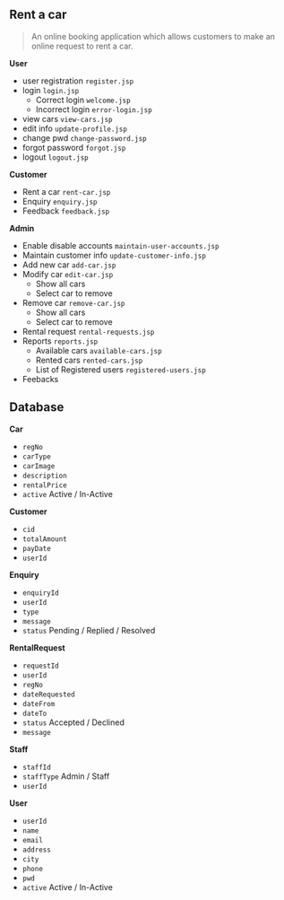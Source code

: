 Rent a car
----------

> An online booking application which allows customers to make an online request to rent a car. 

**User**
 - user registration `register.jsp` 
 - login `login.jsp` 
	- Correct login `welcome.jsp` 
	- Incorrect login `error-login.jsp` 
 - view cars `view-cars.jsp` 
 - edit info `update-profile.jsp` 
 - change pwd `change-password.jsp` 
 - forgot password `forgot.jsp` 
 - logout `logout.jsp`

**Customer**
- Rent a car `rent-car.jsp`
- Enquiry `enquiry.jsp`
- Feedback `feedback.jsp`

**Admin**
- Enable disable accounts `maintain-user-accounts.jsp`
- Maintain customer info `update-customer-info.jsp`
- Add new car `add-car.jsp`
- Modify car `edit-car.jsp`
	- Show all cars
	- Select car to remove
- Remove car `remove-car.jsp`
	- Show all cars
	- Select car to remove
- Rental request `rental-requests.jsp`
- Reports `reports.jsp`
	- Available cars `available-cars.jsp`
	- Rented cars `rented-cars.jsp`
	- List of Registered users `registered-users.jsp`
- Feebacks


Database
----------

**Car**
- `regNo`
- `carType`
- `carImage`
- `description`
- `rentalPrice`
- `active` Active / In-Active

**Customer**
- `cid`
- `totalAmount`
- `payDate`
- `userId`

**Enquiry**
- `enquiryId`
- `userId`
- `type`
- `message`
- `status` Pending / Replied / Resolved

**RentalRequest**
- `requestId`
- `userId`
- `regNo`
- `dateRequested`
- `dateFrom`
- `dateTo`
- `status` Accepted / Declined
- `message`

**Staff**
- `staffId`
- `staffType` Admin / Staff
- `userId`

**User**
- `userId`
- `name`
- `email`
- `address`
- `city`
- `phone`
- `pwd`
- `active` Active / In-Active
